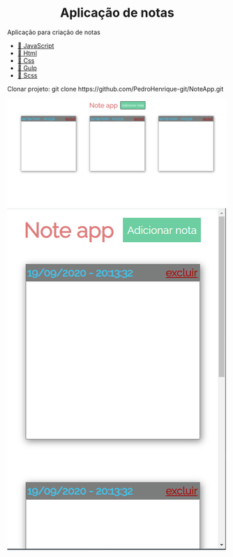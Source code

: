 <h1 align="center">Aplicação de notas</h1>

<p align="left">
  Aplicação para criação de notas<br>
</p>

<p align="left">
    <ul>
        <li><a href="https://developer.mozilla.org/pt-BR/docs/Aprender/JavaScript">🔗 JavaScript</a></li>
        <li><a href="https://developer.mozilla.org/pt-BR/docs/Web/HTML">🔗 Html</a></li>
        <li><a href="https://developer.mozilla.org/pt-BR/docs/Web/CSS">🔗 Css</a></li>
       <li><a href="https://gulpjs.com/">🔗 Gulp</a></li>
      <li><a href="https://sass-lang.com/documentation/syntax">🔗 Scss</a></li>
    </ul>
</p>

<p align="left">
    Clonar projeto: git clone https://github.com/PedroHenrique-git/NoteApp.git
</p>

<img src="Desktop.png"/>
<img src="mobile.png"/>
